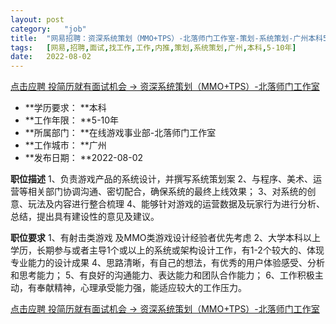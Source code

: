 ```yaml
---
layout:	post
category:	"job"
title:	"网易招聘：资深系统策划（MMO+TPS）-北落师门工作室-策划-系统策划-广州本科5-10年"
tags:	[网易,招聘,面试,找工作,工作,内推,策划,系统策划,广州,本科,5-10年]
date:	2022-08-02
---
```


[点击应聘 投简历就有面试机会 -> 资深系统策划（MMO+TPS）-北落师门工作室](http://mobile.bole.netease.com/bole/boleDetail?id=21526&employeeId=346f03c3cda5f04c&key=all)



- **学历要求： **本科
- **工作年限： **5-10年
- **所属部门： **在线游戏事业部-北落师门工作室
- **工作城市： **广州
- **发布日期： **2022-08-02



**职位描述**
1、负责游戏产品的系统设计，并撰写系统策划案
2、与程序、美术、运营等相关部门协调沟通、密切配合，确保系统的最终上线效果；
3、对系统的创意、玩法及内容进行整合梳理 
4、能够针对游戏的运营数据及玩家行为进行分析、总结，提出具有建设性的意见及建议。 



**职位要求**
1、有射击类游戏 及MMO类游戏设计经验者优先考虑
2、大学本科以上学历，长期参与或者主导1个或以上的系统或架构设计工作，有1-2个较大的、体现专业能力的设计成果
4、思路清晰，有自己的想法，有优秀的用户体验感受、分析和思考能力；
5、有良好的沟通能力、表达能力和团队合作能力； 
6、工作积极主动，有奉献精神，心理承受能力强，能适应较大的工作压力。




[点击应聘 投简历就有面试机会 -> 资深系统策划（MMO+TPS）-北落师门工作室](http://mobile.bole.netease.com/bole/boleDetail?id=21526&employeeId=346f03c3cda5f04c&key=all)